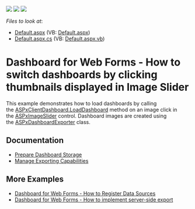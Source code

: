 <!-- default badges list -->
![](https://img.shields.io/endpoint?url=https://codecentral.devexpress.com/api/v1/VersionRange/128580019/17.1.3%2B)
[![](https://img.shields.io/badge/Open_in_DevExpress_Support_Center-FF7200?style=flat-square&logo=DevExpress&logoColor=white)](https://supportcenter.devexpress.com/ticket/details/T526185)
[![](https://img.shields.io/badge/📖_How_to_use_DevExpress_Examples-e9f6fc?style=flat-square)](https://docs.devexpress.com/GeneralInformation/403183)
<!-- default badges end -->
<!-- default file list -->
*Files to look at*:

* [Default.aspx](./CS/WebApplication18/Default.aspx) (VB: [Default.aspx](./VB/WebApplication18/Default.aspx))
* [Default.aspx.cs](./CS/WebApplication18/Default.aspx.cs) (VB: [Default.aspx.vb](./VB/WebApplication18/Default.aspx.vb))
<!-- default file list end -->

# Dashboard for Web Forms - How to switch dashboards by clicking thumbnails displayed in Image Slider

<p>This example demonstrates how to load dashboards by calling the <a href="https://docs.devexpress.com/Dashboard/js-DevExpress.Dashboard.Web.WebForms.ASPxClientDashboard#js_aspxclientdashboard_loaddashboard_dashboardid_">ASPxClientDashboard.LoadDashboard</a> method on an image click in the <a href="https://documentation.devexpress.com/#AspNet/clsDevExpressWebASPxImageSlidertopic">ASPxImageSlider</a> control. Dashboard images are created using the <a href="https://documentation.devexpress.com/#Dashboard/clsDevExpressDashboardWebASPxDashboardExportertopic">ASPxDashboardExporter</a> class. </p>

## Documentation

- [Prepare Dashboard Storage](https://docs.devexpress.com/Dashboard/116299/web-dashboard/aspnet-web-forms-dashboard-control/prepare-dashboard-storage)
- [Manage Exporting Capabilities](https://docs.devexpress.com/Dashboard/12140/web-dashboard/aspnet-web-forms-dashboard-control/manage-exporting-capabilities?p=netframework)

## More Examples

- [Dashboard for Web Forms - How to Register Data Sources](https://github.com/DevExpress-Examples/asp-net-web-forms-dashboard-register-data-sources)
- [Dashboard for Web Forms - How to implement server-side export](https://github.com/DevExpress-Examples/aspxdashboard-how-to-implement-server-side-export-t500219)
